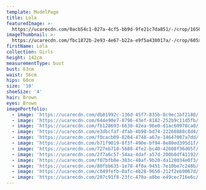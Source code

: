 ```yaml
---
template: ModelPage
title: Lola
featuredImage: >-
  https://ucarecdn.com/0acb54c1-027a-4cf5-bb9d-9fe21c7da851/-/crop/1650x1000/0,0/-/preview/
imageThumbnail: >-
  https://ucarecdn.com/fbc1872b-2e93-4e67-b22a-e9f5a438017a/-/crop/605x928/128,51/-/preview/
firstName: Lola
collection: Girls
height: 142cm
measurementType: bust
bust: 63cm
waist: 56cm
hips: 60cm
size: '10'
shoeSize: '4'
hair: Brown
eyes: Brown
imagePortfolio:
  - image: 'https://ucarecdn.com/db81992c-136d-45f7-835b-8c9ec1bf2180/'
  - image: 'https://ucarecdn.com/644e90e7-8796-43ef-8182-252b9c11d5fb/'
  - image: 'https://ucarecdn.com/fb128693-6630-42ea-96e0-d1ac60978ca0/'
  - image: 'https://ucarecdn.com/e3dbcfaf-dfab-4b98-bd74-22266888c8d4/'
  - image: 'https://ucarecdn.com/f0cacb09-8204-4748-a67e-14647007a7dd/'
  - image: 'https://ucarecdn.com/b71f9019-8f3f-490e-bf94-8e80ed395d1f/'
  - image: 'https://ucarecdn.com/727eb710-5688-4fe2-bc40-42608f36d05f/'
  - image: 'https://ucarecdn.com/2f7a6c57-54aa-4daf-a57d-200b8df41192/'
  - image: 'https://ucarecdn.com/f07bfb0e-383c-40af-9b20-da128034e0f3/'
  - image: 'https://ucarecdn.com/80fbb635-1e78-4f0a-9451-7e10be7c248b/'
  - image: 'https://ucarecdn.com/c049fefb-0afc-4b28-9650-212f2eb9067d/'
  - image: 'https://ucarecdn.com/207c91f8-23fc-470a-a8be-e49cec716e6c/'
---
```


